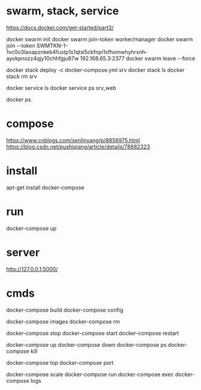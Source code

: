 # swarm, stack, service
https://docs.docker.com/get-started/part3/

docker swarm init
docker swarm join-token worker/manager
docker swarm join --token SWMTKN-1-1vc0o3laoapznkeb4fustp1s1qtsl5ckfnpi1sfhomwhyhrxnh-ayokpnozz4qjy10chhfgju87w 192.168.65.3:2377
docker swarm leave --force

docker stack deploy -c docker-compose.yml srv
docker stack ls
docker stack rm srv

docker service ls
docker service ps srv_web

docker ps

# compose
https://www.cnblogs.com/senlinyang/p/8856975.html
https://blog.csdn.net/pushiqiang/article/details/78682323

# install
apt-get install docker-compose

# run
docker-compose up

# server
http://127.0.0.1:5000/

# cmds
docker-compose build
docker-compose config

docker-compose images
docker-compose rm

docker-compose stop
docker-compose start
docker-compose restart

docker-compose up
docker-compose down
docker-compose ps
docker-compose kill

docker-compose top
docker-compose port

docker-compose scale
docker-compose run
docker-compose exec
docker-compose logs
